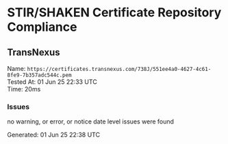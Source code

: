 # STIR/SHAKEN Certificate Repository Compliance

## TransNexus

Name: `https://certificates.transnexus.com/738J/551ee4a0-4627-4c61-8fe9-7b357adc544c.pem`\
Tested At: 01 Jun 25 22:33 UTC\
Time: 20ms

### Issues

no warning, or error, or notice date level issues were found

Generated: 01 Jun 25 22:38 UTC